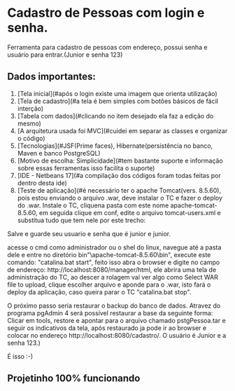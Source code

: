 # Cadastro de Pessoas com login e senha.

Ferramenta para cadastro de pessoas com endereço, possui senha e usuário para entrar.(Junior e senha 123)

## Dados importantes:

1. [Tela inicial](#após o login existe uma imagem que orienta utilização)
2. [Tela de cadastro](#a tela é bem simples com botões básicos de fácil interção)
3. [Tabela com dados](#clicando no item desejado ela faz a edição do mesmo)
4. [A arquitetura usada foi MVC](#cuidei em separar as classes e organizar o código)
5. [Tecnologias](#JSF(Prime faces), Hibernate(persistência no banco, Maven e banco PostgreSQL)
6. [Motivo de escolha: Simplicidade](#tem bastante suporte e informação sobre essas ferramentas isso facilita o suporte)
7. [IDE - Netbeans 17](#a compilação dos códigos foram todas feitas por dentro desta ide)
8. [Teste de aplicação](#é necessário ter o apache Tomcat(vers. 8.5.60), pois estou enviando o arquivo .war, deve instalar o TC e fazer o deploy do .war. Instale o TC, cliquena pasta com este nome apache-tomcat-8.5.60, em seguida clique em conf, edite o arquivo tomcat-users.xml e substitua tudo que tem nele por este trecho:


<?xml version="1.0" encoding="UTF-8"?>
<tomcat-users xmlns="http://tomcat.apache.org/xml" xmlns:xsi="http://www.w3.org/2001/XMLSchema-instance" version="1.0" xsi:schemaLocation="http://tomcat.apache.org/xml tomcat-users.xsd">
    <role rolename="manager-script"/>
    <role rolename="admin"/>
    <role rolename="manager-gui"/>
    <role rolename="admin-gui"/>
    <role rolename="admin-script"/>
    <user password="SenMy@do" roles="manager-script,admin,manager-gui,admin-gui,admin-script" username="admin"/>
    <user password="junior" roles="manager-script,admin,manager-gui,admin-gui" username="junior"/>
</tomcat-users>

Salve e guarde seu usuario e senha que é junior e junior.

acesse o cmd como administrador ou o shel do linux, navegue até a pasta dele e entre no diretório bin"\apache-tomcat-8.5.60\bin", execute este comando: "catalina.bat start", feito isso abra o browser e digite no campo de endereço: http://localhost:8080/manager/html, ele abrira uma tela de
administração do TC, ao descer a rolagem vai ver algo como Select WAR file to upload, clique escolher arquivo e aponde para o .war, isto fará o deploy da aplicação, caso queira parar o TC "catalina.bat stop". 

O próximo passo seria restaurar o backup do banco de dados. Atravez do programa pgAdmin 4 será possível restaurar a base da seguinte forma:
Clicar em tools, restore e apontar para o arquivo chamado pstgPessoa.tar e seguir os indicativos da tela, após restaurado ja pode ir ao browser 
e colocar no endereço http://localhost:8080/cadastro/. O usuário é Junior e a senha 123.)

É isso :-)



## Projetinho 100% funcionando


